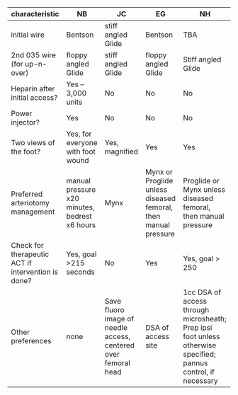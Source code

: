 characteristic | NB | JC | EG | NH
----- | ------- | ------| ----- | ----
initial wire | Bentson | stiff angled Glide | Bentson | TBA
2nd 035 wire (for up-n-over)|	floppy angled Glide |	stiff angled Glide	| floppy angled Glide | Stiff angled Glide
Heparin after initial access?	| Yes – 3,000 units	| No	| No |	No
Power injector?	| Yes	| No	| No |	No
Two views of the foot?	| Yes, for everyone with foot wound	| Yes, magnified	| Yes |	Yes
Preferred arteriotomy management	| manual pressure x20 minutes, bedrest x6 hours |	Mynx	|	Mynx or Proglide unless diseased femoral, then manual pressure | Proglide or Mynx unless diseased femoral, then manual pressure
Check for therapeutic ACT if intervention is done?	| Yes, goal >215 seconds	| No | Yes | Yes, goal > 250
Other preferences	|	none | Save fluoro image of needle access, centered over femoral head	|	DSA of access site | 1cc DSA of access through microsheath; Prep ipsi foot unless otherwise specified; pannus control, if necessary
